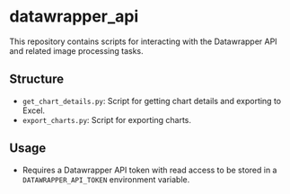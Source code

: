 # datawrapper_api
This repository contains scripts for interacting with the Datawrapper API and related image processing tasks.

## Structure
- `get_chart_details.py`: Script for getting chart details and exporting to Excel.
- `export_charts.py`: Script for exporting charts.

## Usage
- Requires a Datawrapper API token with read access to be stored in a `DATAWRAPPER_API_TOKEN` environment variable.
